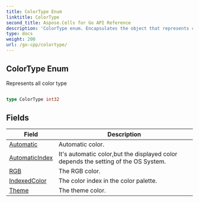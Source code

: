 ```yaml
---
title: ColorType Enum 
linktitle: ColorType
second_title: Aspose.Cells for Go API Reference
description: 'ColorType enum. Encapsulates the object that represents colortype in Go.'
type: docs
weight: 200
url: /go-cpp/colortype/
---
```


## ColorType Enum

Represents all color type

```go

type ColorType int32


```

## Fields

| Field | Description |
| --- | --- |
|[Automatic](./automatic/) | Automatic color. | 
|[AutomaticIndex](./automaticindex/) | It's automatic color,but the displayed color depends the setting of the OS System. | 
|[RGB](./rgb/) | The RGB color. | 
|[IndexedColor](./indexedcolor/) | The color index in the color palette. | 
|[Theme](./theme/) | The theme color. | 
